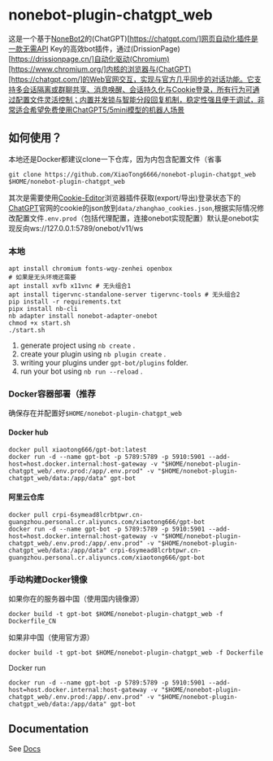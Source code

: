 # nonebot-plugin-chatgpt_web
这是一个基于[NoneBot2](https://nonebot.dev/)的(ChatGPT)[https://chatgpt.com/]网页自动化插件是一款无需API Key的高效bot插件，通过(DrissionPage)[https://drissionpage.cn/]自动化驱动(Chromium)[https://www.chromium.org/]内核的浏览器与(ChatGPT)[https://chatgpt.com/]的Web官网交互，实现与官方几乎同步的对话功能。它支持多会话隔离或群聊共享、消息唤醒、会话持久化与Cookie登录，所有行为可通过配置文件灵活控制；内置并发锁与智能分段回复机制，稳定性强且便于调试，非常适合希望免费使用ChatGPT5/5mini模型的机器人场景    

## 如何使用？
本地还是Docker都建议clone一下仓库，因为内包含配置文件（省事
```
git clone https://github.com/XiaoTong6666/nonebot-plugin-chatgpt_web $HOME/nonebot-plugin-chatgpt_web
```
其次是需要使用[Cookie-Editor](https://cookie-editor.com/)浏览器插件获取(export/导出)登录状态下的[ChatGPT](https://chatgpt.com/)官网的cookie的json放到`data/zhanghao_cookies.json`,根据实际情况修改配置文件`.env.prod`（包括代理配置，连接onebot实现配置）默认是onebot实现反向ws://127.0.0.1:5789/onebot/v11/ws
### 本地
```
apt install chromium fonts-wqy-zenhei openbox
# 如果是无头环境还需要
apt install xvfb x11vnc # 无头组合1
apt install tigervnc-standalone-server tigervnc-tools # 无头组合2
pip install -r requirements.txt
pipx install nb-cli
nb adapter install nonebot-adapter-onebot
chmod +x start.sh
./start.sh
```
1. generate project using `nb create` .
2. create your plugin using `nb plugin create` .
3. writing your plugins under `gpt-bot/plugins` folder.
4. run your bot using `nb run --reload` .
### Docker容器部署（推荐
确保存在并配置好`$HOME/nonebot-plugin-chatgpt_web`
#### Docker hub
```
docker pull xiaotong666/gpt-bot:latest
docker run -d --name gpt-bot -p 5789:5789 -p 5910:5901 --add-host=host.docker.internal:host-gateway -v "$HOME/nonebot-plugin-chatgpt_web/.env.prod:/app/.env.prod" -v "$HOME/nonebot-plugin-chatgpt_web/data:/app/data" gpt-bot
```
#### 阿里云仓库
```
docker pull crpi-6symead8lcrbtpwr.cn-guangzhou.personal.cr.aliyuncs.com/xiaotong666/gpt-bot
docker run -d --name gpt-bot -p 5789:5789 -p 5910:5901 --add-host=host.docker.internal:host-gateway -v "$HOME/nonebot-plugin-chatgpt_web/.env.prod:/app/.env.prod" -v "$HOME/nonebot-plugin-chatgpt_web/data:/app/data" crpi-6symead8lcrbtpwr.cn-guangzhou.personal.cr.aliyuncs.com/xiaotong666/gpt-bot
```
### 手动构建Docker镜像
如果你在的服务器中国（使用国内镜像源）
```
docker build -t gpt-bot $HOME/nonebot-plugin-chatgpt_web -f Dockerfile_CN
```
如果非中国（使用官方源）
```
docker build -t gpt-bot $HOME/nonebot-plugin-chatgpt_web -f Dockerfile
```
Docker run
```
docker run -d --name gpt-bot -p 5789:5789 -p 5910:5901 --add-host=host.docker.internal:host-gateway -v "$HOME/nonebot-plugin-chatgpt_web/.env.prod:/app/.env.prod" -v "$HOME/nonebot-plugin-chatgpt_web/data:/app/data" gpt-bot
```
## Documentation

See [Docs](https://nonebot.dev/)
